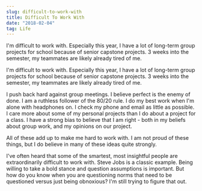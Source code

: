 ```yaml
---
slug: difficult-to-work-with
title: Difficult To Work With
date: "2018-02-04"
tag: Life
---
```


I'm difficult to work with. Especially this year, I have a lot of long-term group projects for school because of senior capstone projects. 3 weeks into the semester, my teammates are likely already tired of me.

<!-- more -->

I'm difficult to work with. Especially this year, I have a lot of long-term group projects for school because of senior capstone projects. 3 weeks into the semester, my teammates are likely already tired of me.

I push back hard against group meetings. I believe perfect is the enemy of done. I am a ruthless follower of the 80/20 rule. I do my best work when I'm alone with headphones on. I check my phone and email as little as possible. I care more about some of my personal projects than I do about a project for a class. I have a strong bias to believe that I am right - both in my beliefs about group work, and my opinions on our project.

All of these add up to make me hard to work with. I am not proud of these things, but I do believe in many of these ideas quite strongly.

I've often heard that some of the smartest, most insightful people are extraordinarily difficult to work with. Steve Jobs is a classic example. Being willing to take a bold stance and question assumptions is important. But how do you know when you are questioning norms that need to be questioned versus just being obnoxious? I'm still trying to figure that out.
